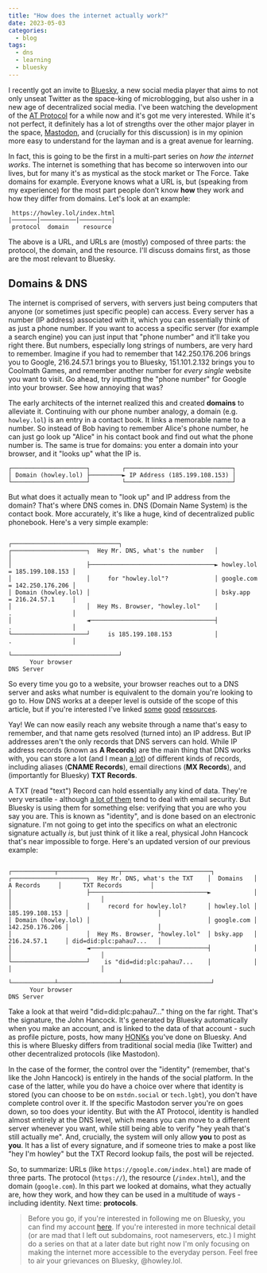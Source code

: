 ```yaml
---
title: "How does the internet actually work?"
date: 2023-05-03
categories:
  - blog
tags:
  - dns
  - learning
  - bluesky
---
```



I recently got an invite to [Bluesky](bsky.app), a new social media player that aims to not only unseat Twitter as the space-king of microblogging, but also usher in a new age of decentralized social media. I've been watching the development of the [AT Protocol](atproto.com) for a while now and it's got me very interested. While it's not perfect, it definitely has a lot of strengths over the other major player in the space, [Mastodon](https://docs.joinmastodon.org/), and (crucially for this discussion) is in my opinion more easy to understand for the layman and is a great avenue for learning.

In fact, this is going to be the first in a multi-part series on *how the internet works*. The internet is something that has become so interwoven into our lives, but for many it's as mystical as the stock market or The Force. Take domains for example. Everyone knows what a URL is, but (speaking from my experience) for the most part people don’t know **how** they work and how they differ from domains. Let's look at an example:

```
 https://howley.lol/index.html
|───────|──────────|─────────|
 protocol  domain    resource
```

The above is a URL, and URLs are (mostly) composed of three parts: the protocol, the domain, and the resource. I'll discuss domains first, as those are the most relevant to Bluesky.

## Domains & DNS

The internet is comprised of servers, with servers just being computers that anyone (or sometimes just specific people) can access. Every server has a number (IP address) associated with it, which you can essentially think of as just a phone number. If you want to access a specific server (for example a search engine) you can just input that "phone number" and it'll take you right there. But numbers, especially long strings of numbers, are very hard to remember. Imagine if you had to remember that 142.250.176.206 brings you to Google, 216.24.57.1 brings you to Bluesky, 151.101.2.132 brings you to Coolmath Games, and remember another number for *every single* website you want to visit. Go ahead, try inputting the "phone number" for Google into your browser. See how annoying that was?

The early architects of the internet realized this and created **domains** to alleviate it. Continuing with our phone number analogy, a domain (e.g. `howley.lol`) is an entry in a contact book. It links a memorable name to a number. So instead of Bob having to remember Alice's phone number, he can just go look up "Alice" in his contact book and find out what the phone number is. The same is true for domains: you enter a domain into your browser, and it "looks up" what the IP is.

```
┌─────────────────────┐         ┌──────────────────────────────┐
│ Domain (howley.lol) ├─────────► IP Address (185.199.108.153) │
└─────────────────────┘         └──────────────────────────────┘
```
But what does it actually mean to "look up" and IP address from the domain? That's where DNS comes in. DNS (Domain Name System) is the contact book. More accurately, it's like a huge, kind of decentralized public phonebook. Here's a very simple example:

```
                                                          ┌──────────────────────────────┐
┌─────────────────────┐  Hey Mr. DNS, what's the number   │                              │
│                     ├───────────────────────────────────► howley.lol = 185.199.108.153 │
│                     │     for "howley.lol"?             │ google.com = 142.250.176.206 │
│ Domain (howley.lol) │                                   │ bsky.app   = 216.24.57.1     │
│                     │  Hey Ms. Browser, "howley.lol"    │            .                 │
│                     ◄───────────────────────────────────┤            .                 │
└─────────────────────┘     is 185.199.108.153            │            .                 │
                                                          └──────────────────────────────┘
      Your browser                                                  DNS Server
```
So every time you go to a website, your browser reaches out to a DNS server and asks what number is equivalent to the domain you're looking to go to. How DNS works at a deeper level is outside of the scope of this article, but if you're interested I've linked [some](https://www.cloudflare.com/learning/dns/what-is-dns/) [good](https://www.youtube.com/watch?v=uOfonONtIuk) [resources](https://www.khanacademy.org/computing/computers-and-internet/xcae6f4a7ff015e7d:the-internet/xcae6f4a7ff015e7d:web-protocols/a/domain-name-system-dns).

Yay! We can now easily reach any website through a name that's easy to remember, and that name gets resolved (turned into) an IP address. But IP addresses aren't the only records that DNS servers can hold. While IP address records (known as **A Records**) are the main thing that DNS works with, you can store a lot (and I mean [a lot](https://phoenixnap.com/kb/dns-record-types)) of different kinds of records, including aliases (**CNAME Records**), email directions (**MX Records**), and (importantly for Bluesky) **TXT Records**.

A TXT (read "text") Record can hold essentially any kind of data. They're very versatile - although [a lot of them](https://www.nslookup.io/learning/dns-record-types/txt/) tend to deal with email security. But Bluesky is using them for something else: verifying that you are who you say you are. This is known as "identity", and is done based on an electronic signature. I'm not going to get into the specifics on what an electronic signature actually *is*, but just think of it like a real, physical John Hancock that's near impossible to forge. Here's an updated version of our previous example:

```
                                                        ┌────────────┬─────────────────┬─────────────────────────┐
┌─────────────────────┐  Hey Mr. DNS, what's the TXT    │  Domains   │   A Records     │      TXT Records        │
│                     ├─────────────────────────────────►            │                 │                         │
│                     │     record for howley.lol?      │ howley.lol │ 185.199.108.153 │                         │
│ Domain (howley.lol) │                                 │ google.com │ 142.250.176.206 │                         │
│                     │  Hey Ms. Browser, "howley.lol"  │ bsky.app   │ 216.24.57.1     │ did=did:plc:pahau7...   │
│                     ◄─────────────────────────────────┤            │                 │                         │
└─────────────────────┘    is "did=did:plc:pahau7...    │            │                 │                         │
                                                        └────────────┴─────────────────┴─────────────────────────┘
      Your browser                                                          DNS Server
```

Take a look at that weird "did=did:plc:pahau7..." thing on the far right. That's the signature, the John Hancock. It's generated by Bluesky automatically when you make an account, and is linked to the data of that account - such as profile picture, posts, how many [HONKs](https://bsky.app/profile/intern.goose.art) you've done on Bluesky. And this is where Bluesky differs from traditional social media (like Twitter) and other decentralized protocols (like Mastodon). 

In the case of the former, the control over the "identity" (remember, that's like the John Hancock) is entirely in the hands of the social platform. In the case of the latter, while you do have a choice over where that identity is stored (you can choose to be on `mstdn.social` or `tech.lgbt`), you don't have complete control over it. If the specific Mastodon server you're on goes down, so too does your identity. But with the AT Protocol, identity is handled almost entirely at the DNS level, which means you can move to a different server whenever you want, while still being able to verify "hey yeah that's still actually me". And, crucially, the system will only allow **you** to post as **you**. It has a list of every signature, and if someone tries to make a post like "hey I'm howley" but the TXT Record lookup fails, the post will be rejected.

So, to summarize: URLs (like `https://google.com/index.html`) are made of three parts. The protocol (`https://`), the resource (`/index.html`), and the domain (`google.com`). In this part we looked at domains, what they actually are, how they work, and how they can be used in a multitude of ways - including identity. Next time: **protocols**. 

> Before you go, if you're interested in following me on Bluesky, you can find my account [here](https://bsky.app/profile/howley.lol). If you're interested in more technical detail (or are mad that I left out subdomains, root nameservers, etc.) I might do a series on that at a later date but right now I'm only focusing on making the internet more accessible to the everyday person. Feel free to air your grievances on Bluesky, @howley.lol.

